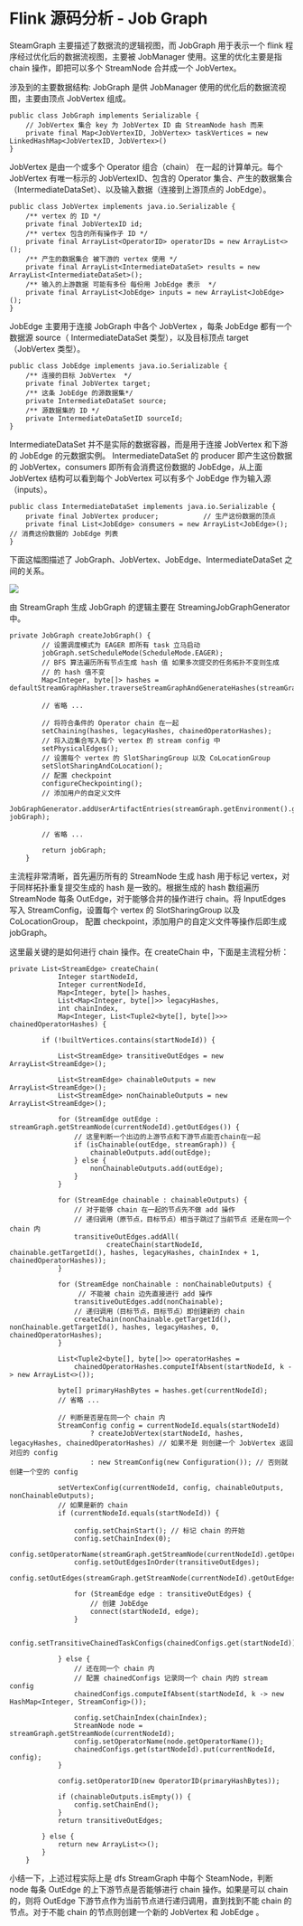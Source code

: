 # Flink 源码分析 - Job Graph

SteamGraph 主要描述了数据流的逻辑视图，而 JobGraph 用于表示一个 flink 程序经过优化后的数据流视图，主要被 JobManager 使用。这里的优化主要是指 chain 操作，即把可以多个 StreamNode 合并成一个 JobVertex。

涉及到的主要数据结构:
JobGraph 是供 JobManager 使用的优化后的数据流视图，主要由顶点 JobVertex 组成。
```
public class JobGraph implements Serializable {
	// JobVertex 集合 key 为 JobVertex ID 由 StreamNode hash 而来
	private final Map<JobVertexID, JobVertex> taskVertices = new LinkedHashMap<JobVertexID, JobVertex>()
}
```
JobVertex 是由一个或多个 Operator 组合（chain） 在一起的计算单元。每个 JobVertex 有唯一标示的 JobVertexID、包含的 Operator 集合、产生的数据集合（IntermediateDataSet）、以及输入数据（连接到上游顶点的 JobEdge）。
```
public class JobVertex implements java.io.Serializable {
	/** vertex 的 ID */
	private final JobVertexID id;
	/** vertex 包含的所有操作子 ID */
	private final ArrayList<OperatorID> operatorIDs = new ArrayList<>();
	/** 产生的数据集合 被下游的 vertex 使用 */
	private final ArrayList<IntermediateDataSet> results = new ArrayList<IntermediateDataSet>();
	/** 输入的上游数据 可能有多份 每份用 JobEdge 表示  */
	private final ArrayList<JobEdge> inputs = new ArrayList<JobEdge>();
}
```
JobEdge 主要用于连接 JobGraph 中各个 JobVertex ，每条 JobEdge 都有一个数据源 source（ IntermediateDataSet 类型），以及目标顶点 target（JobVertex 类型）。
```
public class JobEdge implements java.io.Serializable {
	/** 连接的目标 JobVertex  */
	private final JobVertex target;
	/** 这条 JobEdge 的源数据集*/
	private IntermediateDataSet source;
	/** 源数据集的 ID */
	private IntermediateDataSetID sourceId;
}
```
IntermediateDataSet 并不是实际的数据容器，而是用于连接 JobVertex 和下游的 JobEdge 的元数据实例。 IntermediateDataSet 的 producer 即产生这份数据的 JobVertex，consumers 即所有会消费这份数据的 JobEdge，从上面 JobVertex 结构可以看到每个 JobVertex 可以有多个 JobEdge 作为输入源（inputs）。
```
public class IntermediateDataSet implements java.io.Serializable {
	private final JobVertex producer;			// 生产这份数据的顶点
	private final List<JobEdge> consumers = new ArrayList<JobEdge>(); // 消费这份数据的 JobEdge 列表 
}
```
下面这幅图描述了 JobGraph、JobVertex、JobEdge、IntermediateDataSet 之间的关系。

![](2020-03-22-21-39-08.png)

由 StreamGraph 生成 JobGraph 的逻辑主要在 StreamingJobGraphGenerator 中。
```
private JobGraph createJobGraph() {
		// 设置调度模式为 EAGER 即所有 task 立马启动
		jobGraph.setScheduleMode(ScheduleMode.EAGER);
        // BFS 算法遍历所有节点生成 hash 值 如果多次提交的任务拓扑不变则生成
        // 的 hash 值不变
		Map<Integer, byte[]> hashes = defaultStreamGraphHasher.traverseStreamGraphAndGenerateHashes(streamGraph);
        
        // 省略 ...
        
        // 将符合条件的 Operator chain 在一起
		setChaining(hashes, legacyHashes, chainedOperatorHashes);
        // 将入边集合写入每个 vertex 的 stream config 中
		setPhysicalEdges();
        // 设置每个 vertex 的 SlotSharingGroup 以及 CoLocationGroup
		setSlotSharingAndCoLocation();
        // 配置 checkpoint
		configureCheckpointing();
        // 添加用户的自定义文件
		JobGraphGenerator.addUserArtifactEntries(streamGraph.getEnvironment().getCachedFiles(), jobGraph);
        
        // 省略 ...
	
		return jobGraph;
	}
```
主流程非常清晰，首先遍历所有的 StreamNode 生成 hash 用于标记 vertex，对于同样拓扑重复提交生成的 hash 是一致的。根据生成的 hash 数组遍历 StreamNode 每条 OutEdge，对于能够合并的操作进行 chain。将 InputEdges 写入 StreamConfig，设置每个 vertex 的 SlotSharingGroup 以及 CoLocationGroup， 配置 checkpoint，添加用户的自定义文件等操作后即生成 jobGraph。

这里最关键的是如何进行 chain 操作。在 createChain 中，下面是主流程分析：
```
private List<StreamEdge> createChain(
			Integer startNodeId,
			Integer currentNodeId,
			Map<Integer, byte[]> hashes,
			List<Map<Integer, byte[]>> legacyHashes,
			int chainIndex,
			Map<Integer, List<Tuple2<byte[], byte[]>>> chainedOperatorHashes) {

		if (!builtVertices.contains(startNodeId)) {

			List<StreamEdge> transitiveOutEdges = new ArrayList<StreamEdge>();

			List<StreamEdge> chainableOutputs = new ArrayList<StreamEdge>();
			List<StreamEdge> nonChainableOutputs = new ArrayList<StreamEdge>();

			for (StreamEdge outEdge : streamGraph.getStreamNode(currentNodeId).getOutEdges()) {
                // 这里判断一个出边的上游节点和下游节点能否chain在一起
				if (isChainable(outEdge, streamGraph)) {
					chainableOutputs.add(outEdge);
				} else {
					nonChainableOutputs.add(outEdge);
				}
			}

			for (StreamEdge chainable : chainableOutputs) {
                // 对于能够 chain 在一起的节点先不做 add 操作
                // 递归调用（原节点，目标节点）相当于跳过了当前节点 还是在同一个 chain 内
				transitiveOutEdges.addAll(
						createChain(startNodeId, chainable.getTargetId(), hashes, legacyHashes, chainIndex + 1, chainedOperatorHashes));
			}

			for (StreamEdge nonChainable : nonChainableOutputs) {
                 // 不能被 chain 边先直接进行 add 操作
				transitiveOutEdges.add(nonChainable);
                // 递归调用（目标节点，目标节点）即创建新的 chain
				createChain(nonChainable.getTargetId(), nonChainable.getTargetId(), hashes, legacyHashes, 0, chainedOperatorHashes);
			}

			List<Tuple2<byte[], byte[]>> operatorHashes =
				chainedOperatorHashes.computeIfAbsent(startNodeId, k -> new ArrayList<>());

			byte[] primaryHashBytes = hashes.get(currentNodeId);
            // 省略 ...
           
            // 判断是否是在同一个 chain 内
			StreamConfig config = currentNodeId.equals(startNodeId)
					? createJobVertex(startNodeId, hashes, legacyHashes, chainedOperatorHashes) // 如果不是 则创建一个 JobVertex 返回对应的 config
					: new StreamConfig(new Configuration()); // 否则就创建一个空的 config

			setVertexConfig(currentNodeId, config, chainableOutputs, nonChainableOutputs);
            // 如果是新的 chain
			if (currentNodeId.equals(startNodeId)) {

				config.setChainStart(); // 标记 chain 的开始
				config.setChainIndex(0);
				config.setOperatorName(streamGraph.getStreamNode(currentNodeId).getOperatorName());
				config.setOutEdgesInOrder(transitiveOutEdges);
				config.setOutEdges(streamGraph.getStreamNode(currentNodeId).getOutEdges());

				for (StreamEdge edge : transitiveOutEdges) {
                    // 创建 JobEdge 
					connect(startNodeId, edge);
				}

				config.setTransitiveChainedTaskConfigs(chainedConfigs.get(startNodeId));

			} else {
                // 还在同一个 chain 内
                // 配置 chainedConfigs 记录同一个 chain 内的 stream config
				chainedConfigs.computeIfAbsent(startNodeId, k -> new HashMap<Integer, StreamConfig>());

				config.setChainIndex(chainIndex);
				StreamNode node = streamGraph.getStreamNode(currentNodeId);
				config.setOperatorName(node.getOperatorName());
				chainedConfigs.get(startNodeId).put(currentNodeId, config);
			}

			config.setOperatorID(new OperatorID(primaryHashBytes));

			if (chainableOutputs.isEmpty()) {
				config.setChainEnd();
			}
			return transitiveOutEdges;

		} else {
			return new ArrayList<>();
		}
	}

```
小结一下，上述过程实际上是 dfs StreamGraph 中每个 SteamNode，判断 node 每条 OutEdge 的上下游节点是否能够进行 chain 操作。如果是可以 chain 的，则将 OutEdge 下游节点作为当前节点进行递归调用，直到找到不能 chain 的节点。对于不能 chain 的节点则创建一个新的 JobVertex 和 JobEdge 。